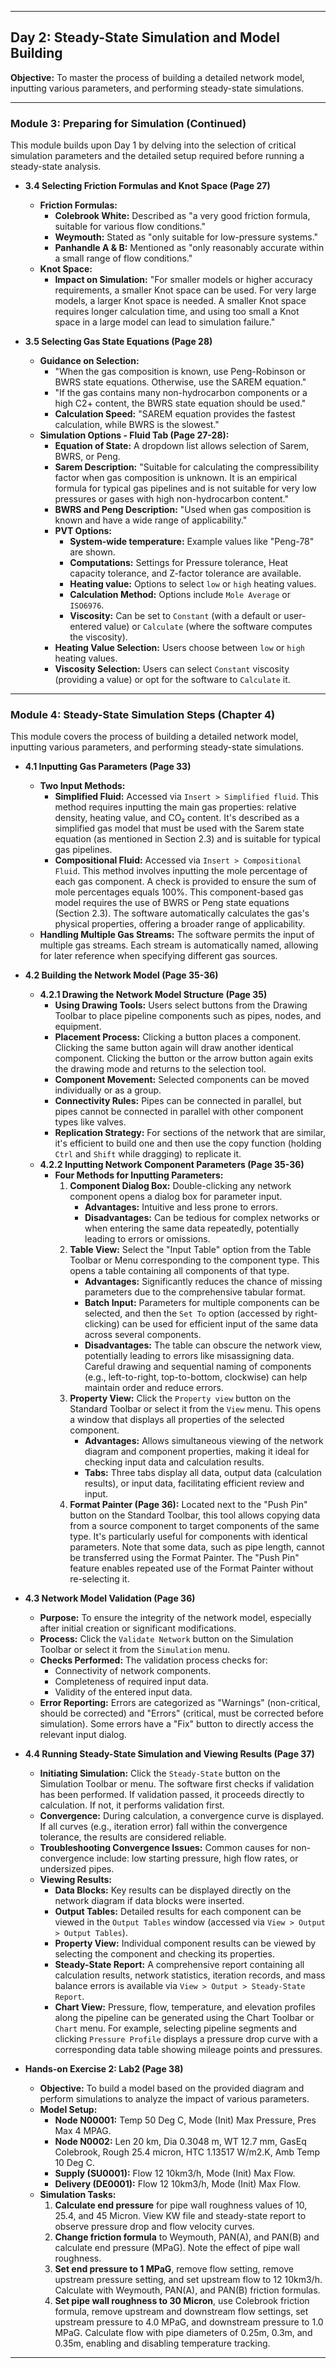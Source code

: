 

---

## Day 2: Steady-State Simulation and Model Building

**Objective:** To master the process of building a detailed network model, inputting various parameters, and performing steady-state simulations.

---

### **Module 3: Preparing for Simulation (Continued)**

This module builds upon Day 1 by delving into the selection of critical simulation parameters and the detailed setup required before running a steady-state analysis.

*   **3.4 Selecting Friction Formulas and Knot Space (Page 27)**
    *   **Friction Formulas:**
        *   **Colebrook White:** Described as "a very good friction formula, suitable for various flow conditions."
        *   **Weymouth:** Stated as "only suitable for low-pressure systems."
        *   **Panhandle A & B:** Mentioned as "only reasonably accurate within a small range of flow conditions."
    *   **Knot Space:**
        *   **Impact on Simulation:** "For smaller models or higher accuracy requirements, a smaller Knot space can be used. For very large models, a larger Knot space is needed. A smaller Knot space requires longer calculation time, and using too small a Knot space in a large model can lead to simulation failure."

*   **3.5 Selecting Gas State Equations (Page 28)**
    *   **Guidance on Selection:**
        *   "When the gas composition is known, use Peng-Robinson or BWRS state equations. Otherwise, use the SAREM equation."
        *   "If the gas contains many non-hydrocarbon components or a high C2+ content, the BWRS state equation should be used."
        *   **Calculation Speed:** "SAREM equation provides the fastest calculation, while BWRS is the slowest."
    *   **Simulation Options - Fluid Tab (Page 27-28):**
        *   **Equation of State:** A dropdown list allows selection of Sarem, BWRS, or Peng.
        *   **Sarem Description:** "Suitable for calculating the compressibility factor when gas composition is unknown. It is an empirical formula for typical gas pipelines and is not suitable for very low pressures or gases with high non-hydrocarbon content."
        *   **BWRS and Peng Description:** "Used when gas composition is known and have a wide range of applicability."
        *   **PVT Options:**
            *   **System-wide temperature:** Example values like "Peng-78" are shown.
            *   **Computations:** Settings for Pressure tolerance, Heat capacity tolerance, and Z-factor tolerance are available.
            *   **Heating value:** Options to select `low` or `high` heating values.
            *   **Calculation Method:** Options include `Mole Average` or `ISO6976`.
            *   **Viscosity:** Can be set to `Constant` (with a default or user-entered value) or `Calculate` (where the software computes the viscosity).
        *   **Heating Value Selection:** Users choose between `low` or `high` heating values.
        *   **Viscosity Selection:** Users can select `Constant` viscosity (providing a value) or opt for the software to `Calculate` it.

---

### **Module 4: Steady-State Simulation Steps (Chapter 4)**

This module covers the process of building a detailed network model, inputting various parameters, and performing steady-state simulations.

*   **4.1 Inputting Gas Parameters (Page 33)**
    *   **Two Input Methods:**
        *   **Simplified Fluid:** Accessed via `Insert > Simplified fluid`. This method requires inputting the main gas properties: relative density, heating value, and CO₂ content. It's described as a simplified gas model that must be used with the Sarem state equation (as mentioned in Section 2.3) and is suitable for typical gas pipelines.
        *   **Compositional Fluid:** Accessed via `Insert > Compositional Fluid`. This method involves inputting the mole percentage of each gas component. A check is provided to ensure the sum of mole percentages equals 100%. This component-based gas model requires the use of BWRS or Peng state equations (Section 2.3). The software automatically calculates the gas's physical properties, offering a broader range of applicability.
    *   **Handling Multiple Gas Streams:** The software permits the input of multiple gas streams. Each stream is automatically named, allowing for later reference when specifying different gas sources.

*   **4.2 Building the Network Model (Page 35-36)**
    *   **4.2.1 Drawing the Network Model Structure (Page 35)**
        *   **Using Drawing Tools:** Users select buttons from the Drawing Toolbar to place pipeline components such as pipes, nodes, and equipment.
        *   **Placement Process:** Clicking a button places a component. Clicking the same button again will draw another identical component. Clicking the button or the arrow button again exits the drawing mode and returns to the selection tool.
        *   **Component Movement:** Selected components can be moved individually or as a group.
        *   **Connectivity Rules:** Pipes can be connected in parallel, but pipes cannot be connected in parallel with other component types like valves.
        *   **Replication Strategy:** For sections of the network that are similar, it's efficient to build one and then use the copy function (holding `Ctrl` and `Shift` while dragging) to replicate it.
    *   **4.2.2 Inputting Network Component Parameters (Page 35-36)**
        *   **Four Methods for Inputting Parameters:**
            1.  **Component Dialog Box:** Double-clicking any network component opens a dialog box for parameter input.
                *   **Advantages:** Intuitive and less prone to errors.
                *   **Disadvantages:** Can be tedious for complex networks or when entering the same data repeatedly, potentially leading to errors or omissions.
            2.  **Table View:** Select the "Input Table" option from the Table Toolbar or Menu corresponding to the component type. This opens a table containing all components of that type.
                *   **Advantages:** Significantly reduces the chance of missing parameters due to the comprehensive tabular format.
                *   **Batch Input:** Parameters for multiple components can be selected, and then the `Set To` option (accessed by right-clicking) can be used for efficient input of the same data across several components.
                *   **Disadvantages:** The table can obscure the network view, potentially leading to errors like misassigning data. Careful drawing and sequential naming of components (e.g., left-to-right, top-to-bottom, clockwise) can help maintain order and reduce errors.
            3.  **Property View:** Click the `Property view` button on the Standard Toolbar or select it from the `View` menu. This opens a window that displays all properties of the selected component.
                *   **Advantages:** Allows simultaneous viewing of the network diagram and component properties, making it ideal for checking input data and calculation results.
                *   **Tabs:** Three tabs display all data, output data (calculation results), or input data, facilitating efficient review and input.
            4.  **Format Painter (Page 36):** Located next to the "Push Pin" button on the Standard Toolbar, this tool allows copying data from a source component to target components of the same type. It's particularly useful for components with identical parameters. Note that some data, such as pipe length, cannot be transferred using the Format Painter. The "Push Pin" feature enables repeated use of the Format Painter without re-selecting it.

*   **4.3 Network Model Validation (Page 36)**
    *   **Purpose:** To ensure the integrity of the network model, especially after initial creation or significant modifications.
    *   **Process:** Click the `Validate Network` button on the Simulation Toolbar or select it from the `Simulation` menu.
    *   **Checks Performed:** The validation process checks for:
        *   Connectivity of network components.
        *   Completeness of required input data.
        *   Validity of the entered input data.
    *   **Error Reporting:** Errors are categorized as "Warnings" (non-critical, should be corrected) and "Errors" (critical, must be corrected before simulation). Some errors have a "Fix" button to directly access the relevant input dialog.

*   **4.4 Running Steady-State Simulation and Viewing Results (Page 37)**
    *   **Initiating Simulation:** Click the `Steady-State` button on the Simulation Toolbar or menu. The software first checks if validation has been performed. If validation passed, it proceeds directly to calculation. If not, it performs validation first.
    *   **Convergence:** During calculation, a convergence curve is displayed. If all curves (e.g., iteration error) fall within the convergence tolerance, the results are considered reliable.
    *   **Troubleshooting Convergence Issues:** Common causes for non-convergence include: low starting pressure, high flow rates, or undersized pipes.
    *   **Viewing Results:**
        *   **Data Blocks:** Key results can be displayed directly on the network diagram if data blocks were inserted.
        *   **Output Tables:** Detailed results for each component can be viewed in the `Output Tables` window (accessed via `View > Output > Output Tables`).
        *   **Property View:** Individual component results can be viewed by selecting the component and checking its properties.
        *   **Steady-State Report:** A comprehensive report containing all calculation results, network statistics, iteration records, and mass balance errors is available via `View > Output > Steady-State Report`.
        *   **Chart View:** Pressure, flow, temperature, and elevation profiles along the pipeline can be generated using the Chart Toolbar or `Chart` menu. For example, selecting pipeline segments and clicking `Pressure Profile` displays a pressure drop curve with a corresponding data table showing mileage points and pressures.

*   **Hands-on Exercise 2: Lab2 (Page 38)**
    *   **Objective:** To build a model based on the provided diagram and perform simulations to analyze the impact of various parameters.
    *   **Model Setup:**
        *   **Node N00001:** Temp 50 Deg C, Mode (Init) Max Pressure, Pres Max 4 MPAG.
        *   **Node N0002:** Len 20 km, Dia 0.3048 m, WT 12.7 mm, GasEq Colebrook, Rough 25.4 micron, HTC 1.13517 W/m2.K, Amb Temp 10 Deg C.
        *   **Supply (SU0001):** Flow 12 10km3/h, Mode (Init) Max Flow.
        *   **Delivery (DE0001):** Flow 12 10km3/h, Mode (Init) Max Flow.
    *   **Simulation Tasks:**
        1.  **Calculate end pressure** for pipe wall roughness values of 10, 25.4, and 45 Micron. View KW file and steady-state report to observe pressure drop and flow velocity curves.
        2.  **Change friction formula** to Weymouth, PAN(A), and PAN(B) and calculate end pressure (MPaG). Note the effect of pipe wall roughness.
        3.  **Set end pressure to 1 MPaG**, remove flow setting, remove upstream pressure setting, and set upstream flow to 12 10km3/h. Calculate with Weymouth, PAN(A), and PAN(B) friction formulas.
        4.  **Set pipe wall roughness to 30 Micron**, use Colebrook friction formula, remove upstream and downstream flow settings, set upstream pressure to 4.0 MPaG, and downstream pressure to 1.0 MPaG. Calculate flow with pipe diameters of 0.25m, 0.3m, and 0.35m, enabling and disabling temperature tracking.

---

